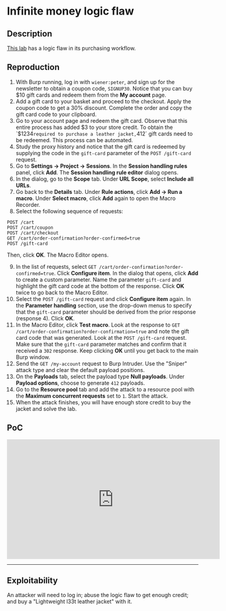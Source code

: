 # Infinite money logic flaw

## Description

[This lab](https://portswigger.net/web-security/logic-flaws/examples/lab-logic-flaws-infinite-money) has a logic flaw in its purchasing workflow.

## Reproduction

1. With Burp running, log in with `wiener:peter`, and sign up for the newsletter to obtain a coupon code, `SIGNUP30`. Notice that you can buy $10 gift cards and redeem them from the **My account** page.
2. Add a gift card to your basket and proceed to the checkout. Apply the coupon code to get a 30% discount. Complete the order and copy the gift card code to your clipboard.
3. Go to your account page and redeem the gift card. Observe that this entire process has added $3 to your store credit. To obtain the `$1234` required to purchase a leather jacket, `412` gift cards need to be redeemed. This process can be automated.
4. Study the proxy history and notice that the gift card is redeemed by supplying the code in the `gift-card` parameter of the ``POST /gift-card`` request.
5. Go to **Settings -> Project -> Sessions**. In the **Session handling rules** panel, click **Add**. The **Session handling rule editor** dialog opens.
6. In the dialog, go to the **Scope** tab. Under **URL Scope**, select **Include all URLs**.
7. Go back to the **Details** tab. Under **Rule actions**, click **Add -> Run a macro**. Under **Select macro**, click **Add** again to open the Macro Recorder.
8. Select the following sequence of requests:

```text
POST /cart
POST /cart/coupon
POST /cart/checkout
GET /cart/order-confirmation?order-confirmed=true
POST /gift-card
```

Then, click **OK**. The Macro Editor opens.

9. In the list of requests, select `GET /cart/order-confirmation?order-confirmed=true`. Click **Configure item**. In the dialog that opens, click **Add** to create a custom parameter. Name the parameter `gift-card` and highlight the gift card code at the bottom of the response. Click **OK** twice to go back to the Macro Editor.
10. Select the ``POST /gift-card`` request and click **Configure item** again. In the **Parameter handling** section, use the drop-down menus to specify that the `gift-card` parameter should be derived from the prior response (response 4). Click **OK**.
11. In the Macro Editor, click **Test macro**. Look at the response to `GET /cart/order-confirmation?order-confirmation=true` and note the gift card code that was generated. Look at the `POST /gift-card` request. Make sure that the `gift-card` parameter matches and confirm that it received a `302` response. Keep clicking **OK** until you get back to the main Burp window.
12. Send the `GET /my-account` request to Burp Intruder. Use the "Sniper" attack type and clear the default payload positions.
13. On the **Payloads** tab, select the payload type **Null payloads**. Under **Payload options**, choose to generate `412` payloads.
14. Go to the **Resource pool** tab and add the attack to a resource pool with the **Maximum concurrent requests** set to `1`. Start the attack.
15. When the attack finishes, you will have enough store credit to buy the jacket and solve the lab.

## PoC

<iframe title="Infinite money logic flaw" src="https://tube.spdns.org/videos/embed/4c02c260-014e-4723-8f37-16434c2596c5" allowfullscreen="" sandbox="allow-same-origin allow-scripts allow-popups" width="560" height="315" frameborder="0"></iframe>

----

## Exploitability

An attacker will need to log in; abuse the logic flaw to get enough credit; and buy a "Lightweight l33t leather jacket" with it.
